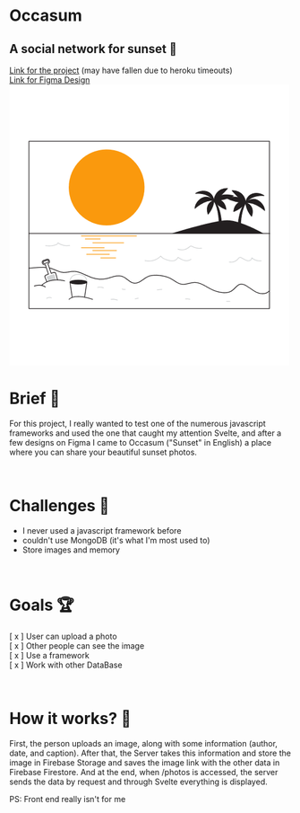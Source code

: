 # Occasum
## A social network for sunset 🌅
[Link for the project](https://occasum.herokuapp.com/) (may have fallen due to heroku timeouts)<br>
[Link for Figma Design](https://www.figma.com/community/file/1007727681972409058) <br>
<img src="https://github.com/WasixXD/Occasum/blob/main/occasum/public/img/Sun_Flatline.png" />

# Brief 📖
For this project, I really wanted to test one of the numerous javascript frameworks and used the one that caught my attention Svelte, and after a few designs on Figma I came to Occasum ("Sunset" in English) a place where you can share your beautiful sunset photos.

<br>

# Challenges 🐢
- I never used a javascript framework before
- couldn't use MongoDB (it's what I'm most used to)
- Store images and memory

<br>

# Goals 🏆
[ x ] User can upload a photo<br>
[ x ] Other people can see the image <br>
[ x ] Use a framework<br>
[ x ] Work with other DataBase


<br>

# How it works? 💼
First, the person uploads an image, along with some information (author, date, and caption).
After that, the Server takes this information and store the image in Firebase Storage and saves the image link with the other data in Firebase Firestore.
And at the end, when /photos is accessed, the server sends the data by request and through Svelte everything is displayed.
<br>


PS: Front end really isn't for me

